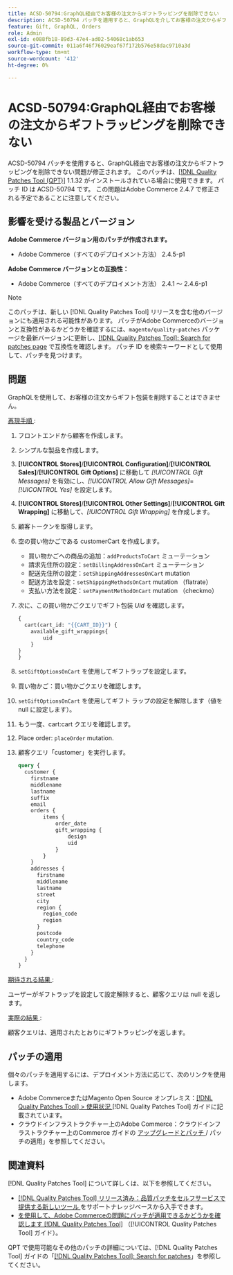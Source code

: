```yaml
---
title: ACSD-50794:GraphQL経由でお客様の注文からギフトラッピングを削除できない
description: ACSD-50794 パッチを適用すると、GraphQLを介してお客様の注文からギフトラッピングを削除できないAdobe Commerceの問題を修正できます。
feature: Gift, GraphQL, Orders
role: Admin
exl-id: e088fb18-89d3-47e4-ad02-54068c1ab653
source-git-commit: 011a6f46f76029eaf67f172b576e58dac9710a3d
workflow-type: tm+mt
source-wordcount: '412'
ht-degree: 0%

---
```


# ACSD-50794:GraphQL経由でお客様の注文からギフトラッピングを削除できない

ACSD-50794 パッチを使用すると、GraphQL経由でお客様の注文からギフトラッピングを削除できない問題が修正されます。 このパッチは、[[!DNL Quality Patches Tool (QPT)]](https://experienceleague.adobe.com/en/docs/commerce-operations/tools/quality-patches-tool/quality-patches-tool-to-self-serve-quality-patches) 1.1.32 がインストールされている場合に使用できます。 パッチ ID は ACSD-50794 です。 この問題はAdobe Commerce 2.4.7 で修正される予定であることに注意してください。

## 影響を受ける製品とバージョン

**Adobe Commerce バージョン用のパッチが作成されます。**

* Adobe Commerce（すべてのデプロイメント方法） 2.4.5-p1

**Adobe Commerce バージョンとの互換性：**

* Adobe Commerce（すべてのデプロイメント方法） 2.4.1 ～ 2.4.6-p1

>[!NOTE]
>
>このパッチは、新しい [!DNL Quality Patches Tool] リリースを含む他のバージョンにも適用される可能性があります。 パッチがAdobe Commerceのバージョンと互換性があるかどうかを確認するには、`magento/quality-patches` パッケージを最新バージョンに更新し、[[!DNL Quality Patches Tool]: Search for patches page](https://experienceleague.adobe.com/tools/commerce-quality-patches/index.html) で互換性を確認します。 パッチ ID を検索キーワードとして使用して、パッチを見つけます。

## 問題

GraphQLを使用して、お客様の注文からギフト包装を削除することはできません。

<u> 再現手順 </u>:

1. フロントエンドから顧客を作成します。
1. シンプルな製品を作成します。
1. **[!UICONTROL Stores]**/**[!UICONTROL Configuration]**/**[!UICONTROL Sales]**/**[!UICONTROL Gift Options]** に移動して *[!UICONTROL Gift Messages]* を有効にし、*[!UICONTROL Allow Gift Messages]*=*[!UICONTROL Yes]* を設定します。
1. **[!UICONTROL Stores]**/**[!UICONTROL Other Settings]**/**[!UICONTROL Gift Wrapping]** に移動して、*[!UICONTROL Gift Wrapping]* を作成します。
1. 顧客トークンを取得します。
1. 空の買い物かごである customerCart を作成します。
   * 買い物かごへの商品の追加：`addProductsToCart` ミューテーション
   * 請求先住所の設定：`setBillingAddressOnCart` ミューテーション
   * 配送先住所の設定：`setShippingAddressesOnCart` mutation
   * 配送方法を設定：`setShippingMethodsOnCart` mutation （flatrate）
   * 支払い方法を設定：`setPaymentMethodOnCart` mutation （checkmo）
1. 次に、この買い物かごクエリでギフト包装 *Uid* を確認します。

   ```GraphQL
   {
     cart(cart_id: "{{CART_ID}}") {
       available_gift_wrappings{
           uid
       }
   }
   }
   ```

1. `setGiftOptionsOnCart` を使用してギフトラップを設定します。
1. 買い物かご：買い物かごクエリを確認します。
1. `setGiftOptionsOnCart` を使用してギフト ラップの設定を解除します（値を null に設定します）。
1. もう一度、cart:cart クエリを確認します。
1. Place order: `placeOrder` mutation.
1. 顧客クエリ「customer」を実行します。

   ```GraphQL
   query {
     customer {
       firstname
       middlename
       lastname
       suffix
       email
       orders {
           items {
               order_date
               gift_wrapping {
                   design
                   uid
               }
           }
       }
       addresses {
         firstname
         middlename
         lastname
         street
         city
         region {
           region_code
           region
         }
         postcode
         country_code
         telephone
       }
     }
   }
   ```

<u> 期待される結果 </u>:

ユーザーがギフトラップを設定して設定解除すると、顧客クエリは null を返します。

<u> 実際の結果 </u>:

顧客クエリは、適用されたとおりにギフトラッピングを返します。

## パッチの適用

個々のパッチを適用するには、デプロイメント方法に応じて、次のリンクを使用します。

* Adobe CommerceまたはMagento Open Source オンプレミス：[[!DNL Quality Patches Tool] > 使用状況 ](/help/tools/quality-patches-tool/usage.md) [!DNL Quality Patches Tool] ガイドに記載されています。
* クラウドインフラストラクチャー上のAdobe Commerce：クラウドインフラストラクチャー上のCommerce ガイドの [ アップグレードとパッチ ](https://experienceleague.adobe.com/docs/commerce-cloud-service/user-guide/develop/upgrade/apply-patches.html)/ パッチの適用」を参照してください。

## 関連資料

[!DNL Quality Patches Tool] について詳しくは、以下を参照してください。

* [[!DNL Quality Patches Tool]  リリース済み：品質パッチをセルフサービスで提供する新しいツール ](https://experienceleague.adobe.com/en/docs/commerce-operations/tools/quality-patches-tool/quality-patches-tool-to-self-serve-quality-patches) をサポートナレッジベースから入手できます。
* [ を使用して、Adobe Commerceの問題にパッチが適用できるかどうかを確認します  [!DNL Quality Patches Tool]](/help/tools/quality-patches-tool/patches-available-in-qpt/check-patch-for-magento-issue-with-magento-quality-patches.md) （[!UICONTROL Quality Patches Tool] ガイド）。


QPT で使用可能なその他のパッチの詳細については、[!DNL Quality Patches Tool] ガイドの「[[!DNL Quality Patches Tool]: Search for patches](https://experienceleague.adobe.com/tools/commerce-quality-patches/index.html)」を参照してください。
